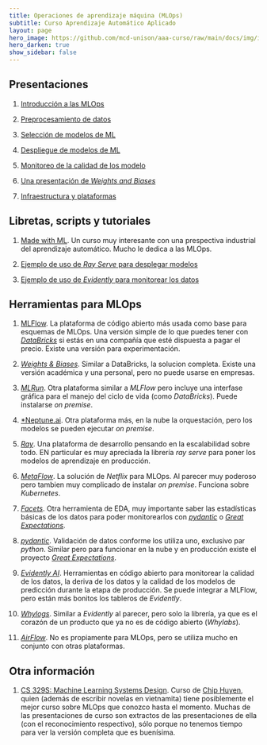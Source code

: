 ```yaml
---
title: Operaciones de aprendizaje máquina (MLOps)
subtitle: Curso Aprendizaje Automático Aplicado
layout: page
hero_image: https://github.com/mcd-unison/aaa-curso/raw/main/docs/img/intro-banner.jpeg
hero_darken: true
show_sidebar: false
---
```


## Presentaciones

1. [Introducción a las MLOps](https://github.com/mcd-unison/aaa-curso/raw/main/slides/MLOps-intro.pdf)
   
2. [Preprocesamiento de datos](https://github.com/mcd-unison/aaa-curso/raw/main/slides/mlops-preprocesamiento.pdf)

3. [Selección de modelos de ML](https://github.com/mcd-unison/aaa-curso/raw/main/slides/mlops-seleccion.pdf)

4. [Despliegue de modelos de ML](https://github.com/mcd-unison/aaa-curso/raw/main/slides/mlops-deploy.pptx)

5. [Monitoreo de la calidad de los modelo](https://github.com/mcd-unison/aaa-curso/raw/main/slides/mlops-monitor.pptx)

6. [Una presentación de *Weights and Biases*](https://github.com/mcd-unison/aaa-curso/raw/main/slides/WandB-tutorial.pptx)

7. [Infraestructura y plataformas](https://github.com/mcd-unison/aaa-curso/raw/main/slides/MLOps-infraestructura.pdf)



## Libretas, scripts y tutoriales

1. [Made with ML](https://madewithml.com). Un curso muy interesante con una prespectiva industrial del aprendizaje automático. Mucho le dedica a las MLOps.

2. [Ejemplo de uso de *Ray Serve* para desplegar modelos](https://github.com/anyscale/academy/blob/main/ray-serve/e2e/tutorial.ipynb)

3. [Ejemplo de uso de *Evidently* para monitorear los datos](https://github.com/anyscale/academy/blob/main/ray-serve/e2e/tutorial.ipynb)

## Herramientas para MLOps

1. [MLFlow](https://www.mlflow.org). La plataforma de código abierto más usada como base para esquemas de MLOps. Una versión simple de lo que puedes tener con [*DataBricks*](https://databricks.com) si estás en una compañía que esté dispuesta a pagar el precio. Existe una versión para experimentación.

2. [*Weights & Biases*](https://wandb.ai/site). Similar a DataBricks, la solucion completa. Existe una versión académica y una personal, pero no puede usarse en empresas.

3. [*MLRun*](https://www.mlrun.org). Otra plataforma similar a *MLFlow* pero incluye una interfase gráfica para el manejo del ciclo de vida (como *DataBricks*). Puede instalarse *on premise*.
   
4. [*Neptune.ai](https://neptune.ai). Otra plataforma más, en la nube la orquestación, pero los modelos se pueden ejecutar *on premise*.

5. [*Ray*](https://www.ray.io/). Una plataforma de desarrollo pensando en la escalabilidad sobre todo. EN particular es muy apreciada la librería *ray serve* para poner los modelos de aprendizaje en producción.

6. [*MetaFlow*](https://metaflow.org). La solución de *Netflix* para MLOps. Al parecer muy poderoso pero tambien muy complicado de instalar *on premise*. Funciona sobre *Kubernetes*.

7. [*Facets*](https://pair-code.github.io/facets/). Otra herramienta de EDA, muy importante saber las estadísticas básicas de los datos para poder monitorearlos con [*pydantic*](https://pydantic-docs.helpmanual.io) o [*Great Expectations*](https://github.com/great-expectations/great_expectations).

8. [*pydantic*](https://pydantic-docs.helpmanual.io). Validación de datos conforme los utiliza uno, exclusivo par *python*. Similar pero para funcionar en la nube y en producción existe el proyecto [*Great Expectations*](https://github.com/great-expectations/great_expectations).

9.  [*Evidently AI*](https://evidentlyai.com). Herramientas en código abierto para monitorear la calidad de los datos, la deriva de los datos y la calidad de los modelos de predicción durante la etapa de producción. Se puede integrar a MLFlow, pero están más bonitos los tableros de *Evidently*.

10. [*Whylogs*](https://github.com/whylabs/whylogs). Similar a *Evidently* al parecer, pero solo la librería, ya que es el corazón de un producto que ya no es de código abierto (*Whylabs*). 

11. [*AirFlow*](https://airflow.apache.org). No es propiamente para MLOps, pero se utiliza mucho en conjunto con otras plataformas.


## Otra información

1. [CS 329S: Machine Learning Systems Design](https://stanford-cs329s.github.io/syllabus.html). Curso de [Chip Huyen](https://huyenchip.com), quien (además de escribir novelas en vietnamita) tiene posiblemente el mejor curso sobre MLOps que conozco hasta el momento. Muchas de las presentaciones de curso son extractos de las presentaciones de ella (con el reconocimiento respectivo), sólo porque no tenemos tiempo para ver la versión completa que es buenísima.